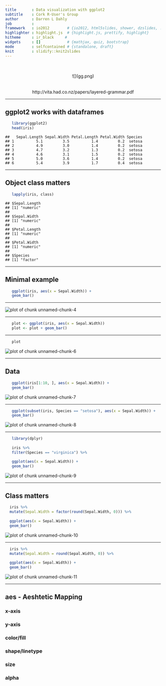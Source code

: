 ```yaml
---
title       : Data visualization with ggplot2
subtitle    : Cork R-User's Group
author      : Darren L Dahly
job         : 
framework   : io2012        # {io2012, html5slides, shower, dzslides, ...}
highlighter : highlight.js  # {highlight.js, prettify, highlight}
hitheme     : ir_black     # 
widgets     : []            # {mathjax, quiz, bootstrap}
mode        : selfcontained # {standalone, draft}
knit        : slidify::knit2slides
--- 
```

<br>
<br>
<center>![](gg.png)</center>
<br>
<br>

<center>http://vita.had.co.nz/papers/layered-grammar.pdf</center>

--- 

## ggplot2 works with dataframes


```r
   library(ggplot2)
   head(iris)
```

```
##   Sepal.Length Sepal.Width Petal.Length Petal.Width Species
## 1          5.1         3.5          1.4         0.2  setosa
## 2          4.9         3.0          1.4         0.2  setosa
## 3          4.7         3.2          1.3         0.2  setosa
## 4          4.6         3.1          1.5         0.2  setosa
## 5          5.0         3.6          1.4         0.2  setosa
## 6          5.4         3.9          1.7         0.4  setosa
```

---

## Object class matters


```r
   lapply(iris, class)
```

```
## $Sepal.Length
## [1] "numeric"
## 
## $Sepal.Width
## [1] "numeric"
## 
## $Petal.Length
## [1] "numeric"
## 
## $Petal.Width
## [1] "numeric"
## 
## $Species
## [1] "factor"
```

---

## Minimal example



```r
   ggplot(iris, aes(x = Sepal.Width)) +
   geom_bar()  
```


---


<img src="assets/fig/unnamed-chunk-4-1.png" title="plot of chunk unnamed-chunk-4" alt="plot of chunk unnamed-chunk-4" style="display: block; margin: auto;" />

---


```r
   plot <- ggplot(iris, aes(x = Sepal.Width)) 
   plot <- plot + geom_bar()  
```

---


```r
   plot
```

<img src="assets/fig/unnamed-chunk-6-1.png" title="plot of chunk unnamed-chunk-6" alt="plot of chunk unnamed-chunk-6" style="display: block; margin: auto;" />

---

## Data


```r
   ggplot(iris[1:10, ], aes(x = Sepal.Width)) +
   geom_bar()  
```

<img src="assets/fig/unnamed-chunk-7-1.png" title="plot of chunk unnamed-chunk-7" alt="plot of chunk unnamed-chunk-7" style="display: block; margin: auto;" />

---


```r
   ggplot(subset(iris, Species == "setosa"), aes(x = Sepal.Width)) +
   geom_bar()  
```

<img src="assets/fig/unnamed-chunk-8-1.png" title="plot of chunk unnamed-chunk-8" alt="plot of chunk unnamed-chunk-8" style="display: block; margin: auto;" />

---


```r
   library(dplyr)
   
   iris %>%
   filter(Species == "virginica") %>%

   ggplot(aes(x = Sepal.Width)) +
   geom_bar()  
```

<img src="assets/fig/unnamed-chunk-9-1.png" title="plot of chunk unnamed-chunk-9" alt="plot of chunk unnamed-chunk-9" style="display: block; margin: auto;" />

---

## Class matters


```r
  iris %>%
  mutate(Sepal.Width = factor(round(Sepal.Width, 0))) %>%
  
  ggplot(aes(x = Sepal.Width)) +
  geom_bar() 
```

<img src="assets/fig/unnamed-chunk-10-1.png" title="plot of chunk unnamed-chunk-10" alt="plot of chunk unnamed-chunk-10" style="display: block; margin: auto;" />

---



```r
  iris %>%
  mutate(Sepal.Width = round(Sepal.Width, 0)) %>%
  
  ggplot(aes(x = Sepal.Width)) +
  geom_bar() 
```

<img src="assets/fig/unnamed-chunk-11-1.png" title="plot of chunk unnamed-chunk-11" alt="plot of chunk unnamed-chunk-11" style="display: block; margin: auto;" />

---

## aes - Aeshtetic Mapping

### x-axis
### y-axis
### color/fill
### shape/linetype
### size
### alpha


